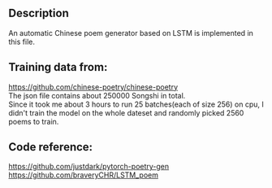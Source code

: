 ## Description   
An automatic Chinese poem generator based on LSTM is implemented in this file.   
   
## Training data from:   
https://github.com/chinese-poetry/chinese-poetry   
The json file contains about 250000 Songshi in total.   
Since it took me about 3 hours to run 25 batches(each of size 256) on cpu, I didn't train the model on the whole dateset and randomly picked 2560 poems to train.   
   
##   Code reference:   
https://github.com/justdark/pytorch-poetry-gen   
https://github.com/braveryCHR/LSTM_poem
